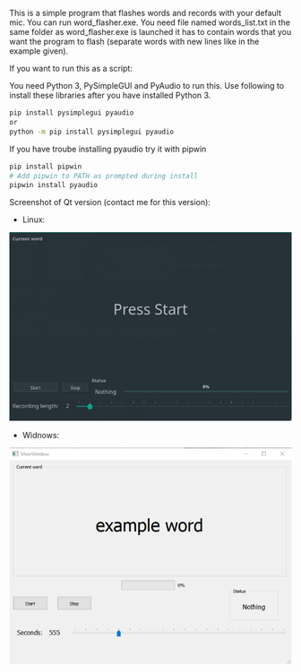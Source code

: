 This is a simple program that flashes words and records with your default mic. 
You can run word_flasher.exe. You need file named words_list.txt in the same folder as word_flasher.exe is launched it has to contain words that you want the program to flash (separate words with new lines like in the example given).

If you want to run this as a script:

You need Python 3, PySimpleGUI and PyAudio to run this. Use following to install these libraries after you have installed Python 3.

```bash
pip install pysimplegui pyaudio
or
python -m pip install pysimplegui pyaudio
```

If you have troube installing pyaudio try it with pipwin

```bash
pip install pipwin
# Add pipwin to PATH as prompted during install
pipwin install pyaudio
```

Screenshot of Qt version (contact me for this version):

* Linux:

![ Linux ]( https://raw.githubusercontent.com/gnapiorkowski/word_flasher/master/screen.png )

* Widnows:

![ Windows ]( https://raw.githubusercontent.com/gnapiorkowski/word_flasher/master/screen2.png )
